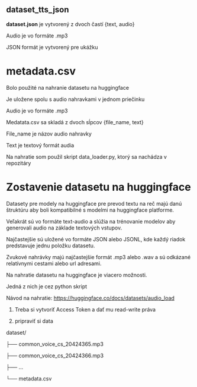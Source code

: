 ## dataset_tts_json
**dataset.json** je vytvorený z dvoch častí  {text, audio}

Audio je vo formáte .mp3

JSON formát je vytvorený pre ukážku

# metadata.csv

Bolo použité na nahranie datasetu na huggingface

Je uložene spolu s audio nahravkami v jednom priečinku

Audio je vo formáte .mp3

Medatata.csv sa skladá z dvoch sĺpcov {file_name, text}

File_name je názov audio nahravky

Text je textový formát audia

Na nahratie som použil skript data_loader.py, ktorý sa nachádza v repozitáry 


# Zostavenie datasetu na huggingface
Datasety pre modely na huggingface pre prevod textu na reč majú danú štruktúru aby boli kompatibilné s modelmi na huggingface platforme.

Veľakrát sú vo formáte text-audio a slúžia na trénovanie modelov aby generovali audio na základe textových vstupov.

Najčastejšie  sú uložené vo formáte JSON alebo JSONL, kde každý riadok predstavuje jednu položku datasetu.

Zvukové nahrávky majú najčastejšie formát .mp3 alebo .wav a sú odkázané relatívnymi cestami alebo url adresami.

Na nahratie datasetu na huggingface je viacero možnosti.

Jedná z nich je cez python skript

Návod na nahratie: https://huggingface.co/docs/datasets/audio_load

1. Treba si vytvoriť Access Token a dať mu read-write práva

2. pripraviť si data

dataset/

├── common_voice_cs_20424365.mp3

├── common_voice_cs_20424366.mp3

├── ...

└── metadata.csv
